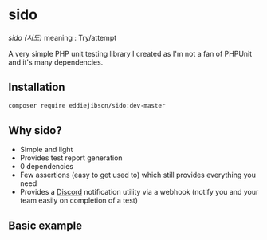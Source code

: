 # sido

*sido (시도)* meaning : Try/attempt

A very simple PHP unit testing library I created as I'm not a fan of PHPUnit and it's many dependencies.

## Installation

```bash
composer require eddiejibson/sido:dev-master
```

## Why sido?

* Simple and light
* Provides test report generation
* 0 dependencies
* Few assertions (easy to get used to) which still provides everything you need
* Provides a [Discord](https://discordapp.com) notification utility via a webhook (notify you and your team easily on completion of a test)

## Basic example
